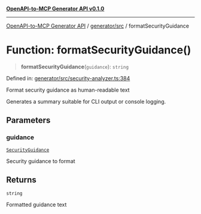 [**OpenAPI-to-MCP Generator API v0.1.0**](../../../README.md)

***

[OpenAPI-to-MCP Generator API](../../../modules.md) / [generator/src](../README.md) / formatSecurityGuidance

# Function: formatSecurityGuidance()

> **formatSecurityGuidance**(`guidance`): `string`

Defined in: [generator/src/security-analyzer.ts:384](https://github.com/salacoste/openapi-mcp-generator/blob/fda5c6400a831cddbad9eacd652e11b2f7410b22/packages/generator/src/security-analyzer.ts#L384)

Format security guidance as human-readable text

Generates a summary suitable for CLI output or console logging.

## Parameters

### guidance

[`SecurityGuidance`](../interfaces/SecurityGuidance.md)

Security guidance to format

## Returns

`string`

Formatted guidance text
